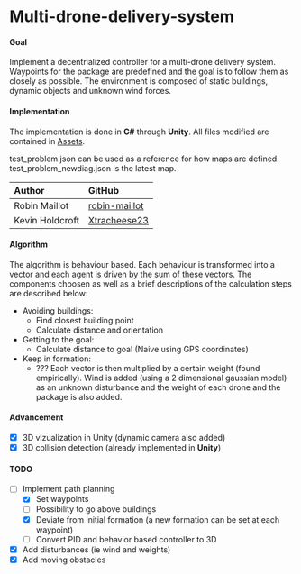 # Multi-drone-delivery-system

#### Goal
Implement a decentrialized controller for a multi-drone delivery system. Waypoints for the package are predefined and the goal is to follow them as closely as possible. The environment is composed of static buildings, dynamic objects and unknown wind forces.


#### Implementation

The implementation is done in **C#** through **Unity**.
All files modified are contained in [Assets](https://github.com/robin-maillot/drone_package_delivery/tree/master/Assets).

test_problem.json can be used as a reference for how maps are defined.
test_problem_newdiag.json is the latest map.

| Author              		 | GitHub                                            |
|:---------------------------|:--------------------------------------------------|
| Robin Maillot   			 | [robin-maillot](https://github.com/robin-maillot) |
| Kevin Holdcroft			 | [Xtracheese23](https://github.com/Xtracheese23) |

#### Algorithm

The algorithm is behaviour based. Each behaviour is transformed into a vector and each agent is driven by the sum of these vectors. The components choosen as well as a brief descriptions of the calculation steps are described below:

- Avoiding buildings:
	- Find closest building point
	- Calculate distance and orientation
- Getting to the goal:
	- Calculate distance to goal (Naive using GPS coordinates)
- Keep in formation:
	- ???
Each vector is then multiplied by a certain weight (found empirically).
Wind is added (using a 2 dimensional gaussian model) as an unknown disturbance and the weight of each drone and the package is also added.

#### Advancement
- [X] 3D vizualization in Unity (dynamic camera also added)
- [X] 3D collision detection (already implemented in **Unity**)

#### TODO

- [ ] Implement path planning
	- [X] Set waypoints
	- [ ] Possibility to go above buildings
	- [X] Deviate from initial formation (a new formation can be set at each waypoint)
	- [ ] Convert PID and behavior based controller to 3D
- [X] Add disturbances (ie wind and weights)
- [X] Add moving obstacles
